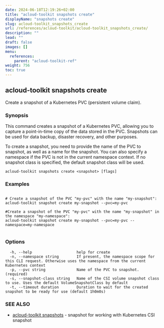 ```yaml
---
date: 2024-06-18T12:19:26+02:00
title: "acloud-toolkit snapshots create"
displayName: "snapshots create"
slug: acloud-toolkit_snapshots_create
url: /references/acloud-toolkit/acloud-toolkit_snapshots_create/
description: ""
lead: ""
draft: false
images: []
menu:
  references:
    parent: "acloud-toolkit-ref"
weight: 756
toc: true
---
```

## acloud-toolkit snapshots create

Create a snapshot of a Kubernetes PVC (persistent volume claim).

### Synopsis

This command creates a snapshot of a Kubernetes PVC, allowing you to capture a point-in-time copy of the data stored in the PVC. Snapshots can be used for data backup, disaster recovery, and other purposes.

To create a snapshot, you need to provide the name of the PVC to snapshot, as well as a name for the snapshot. You can also specify a namespace if the PVC is not in the current namespace context. If no snapshot class is specified, the default snapshot class will be used.

```
acloud-toolkit snapshots create <snapshot> [flags]
```

### Examples

```

# Create a snapshot of the PVC "my-pvc" with the name "my-snapshot":
acloud-toolkit snapshot create my-snapshot --pvc=my-pvc

#Create a snapshot of the PVC "my-pvc" with the name "my-snapshot" in the namespace "my-namespace":
acloud-toolkit snapshot create my-snapshot --pvc=my-pvc --namespace=my-namespace
		
```

### Options

```
  -h, --help                    help for create
  -n, --namespace string        If present, the namespace scope for this CLI request. Otherwise uses the namespace from the current Kubernetes context
  -p, --pvc string              Name of the PVC to snapshot. (required)
  -s, --snapshot-class string   Name of the CSI volume snapshot class to use. Uses the default VolumeSnapshotClass by default
  -t, --timeout duration        Duration to wait for the created snapshot to be ready for use (default 1h0m0s)
```

### SEE ALSO

* [acloud-toolkit snapshots](/references/acloud-toolkit/acloud-toolkit_snapshots/)	 - snapshot for working with Kubernetes CSI snapshot


